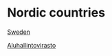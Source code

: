 # Nordic countries

[Sweden](Nordic%20countries%208f55260e49314207894ae8ae1cb3e9cb/Sweden%202a4854e43da84978bada78f17722fc1f.md)

[Aluhallintovirasto](Nordic%20countries%208f55260e49314207894ae8ae1cb3e9cb/Aluhallintovirasto%202a7b5be6ed4d4bbbbe34a731cf622291.md)